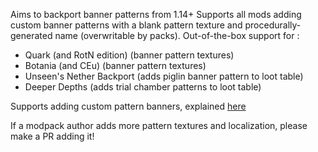Aims to backport banner patterns from 1.14+
Supports all mods adding custom banner patterns with a blank pattern texture and procedurally-generated name (overwritable by packs).
Out-of-the-box support for : 
- Quark (and RotN edition) (banner pattern textures)
- Botania (and CEu) (banner pattern textures)
- Unseen's Nether Backport (adds piglin banner pattern to loot table)
- Deeper Depths (adds trial chamber patterns to loot table)

Supports adding custom pattern banners, explained [here](https://github.com/roidrole/Patterns-Backport/wiki/Custom-Patterns)

If a modpack author adds more pattern textures and localization, please make a PR adding it!
